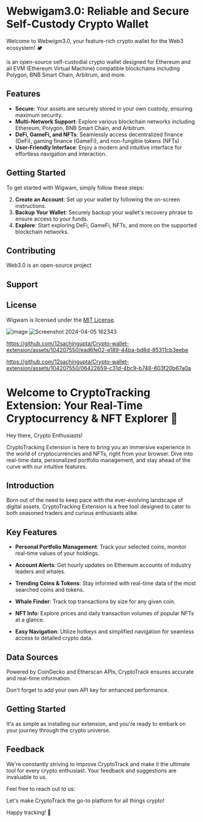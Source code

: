 
# Webwigam3.0: Reliable and Secure Self-Custody Crypto Wallet

Welcome to Webwigm3.0, your feature-rich crypto wallet for the Web3 ecosystem! 🏕

 is an open-source self-custodial crypto wallet designed for Ethereum and all EVM (Ethereum Virtual Machine) compatible blockchains including Polygon, BNB Smart Chain, Arbitrum, and more.

## Features

- **Secure**: Your assets are securely stored in your own custody, ensuring maximum security.
- **Multi-Network Support**: Explore various blockchain networks including Ethereum, Polygon, BNB Smart Chain, and Arbitrum.
- **DeFi, GameFi, and NFTs**: Seamlessly access decentralized finance (DeFi), gaming finance (GameFi), and non-fungible tokens (NFTs) .
- **User-Friendly Interface**: Enjoy a modern and intuitive interface for effortless navigation and interaction.


## Getting Started

To get started with Wigwam, simply follow these steps:

2. **Create an Account**: Set up your wallet by following the on-screen instructions.
3. **Backup Your Wallet**: Securely backup your wallet's recovery phrase to ensure access to your funds.
4. **Explore**: Start exploring DeFi, GameFi, NFTs, and more on the supported blockchain networks.

## Contributing

Web3.0 is an open-source project 

## Support


## License

Wigwam is licensed under the [MIT License](LICENSE).












![image](https://github.com/12sachingupta/Crypto-wallet-extension/assets/104207550/236278af-4985-428e-a4d0-cc2f9c8fec75)
![Screenshot 2024-04-05 162343](https://github.com/12sachingupta/Crypto-wallet-extension/assets/104207550/ec16016a-df27-4dcd-bebd-bc884a8a1545)

https://github.com/12sachingupta/Crypto-wallet-extension/assets/104207550/ead6fe02-e189-44ba-bd8d-85311cb3eebe





https://github.com/12sachingupta/Crypto-wallet-extension/assets/104207550/06422659-c31d-4bc9-b748-603f20b67a0a




# Welcome to CryptoTracking Extension: Your Real-Time Cryptocurrency & NFT Explorer 🚀

Hey there, Crypto Enthusiasts!

CryptoTracking Extension is here to bring you an immersive experience in the world of cryptocurrencies and NFTs, right from your browser. Dive into real-time data, personalized portfolio management, and stay ahead of the curve with our intuitive features.

## Introduction

Born out of the need to keep pace with the ever-evolving landscape of digital assets, CryptoTracking Extension is a free tool designed to cater to both seasoned traders and curious enthusiasts alike.

## Key Features

- **Personal Portfolio Management**: Track your selected coins, monitor real-time values of your holdings.
  
- **Account Alerts**: Get hourly updates on Ethereum accounts of industry leaders and whales.
  
- **Trending Coins & Tokens**: Stay informed with real-time data of the most searched coins and tokens.
  
- **Whale Finder**: Track top transactions by size for any given coin.
  
- **NFT Info**: Explore prices and daily transaction volumes of popular NFTs at a glance.
  
- **Easy Navigation**: Utilize hotkeys and simplified navigation for seamless access to detailed crypto data.

## Data Sources

Powered by CoinGecko and Etherscan APIs, CryptoTrack ensures accurate and real-time information.

Don't forget to add your own API key for enhanced performance.

## Getting Started

It's as simple as installing our extension, and you're ready to embark on your journey through the crypto universe.

## Feedback

We're constantly striving to improve CryptoTrack and make it the ultimate tool for every crypto enthusiast. Your feedback and suggestions are invaluable to us.

Feel free to reach out to us:


Let's make CryptoTrack the go-to platform for all things crypto!

Happy tracking! 🌟
